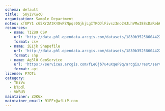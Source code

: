 ```yaml
---
schema: default
title:  S8yIVKwcO 
organization: Sample Department 
notes: xfUPY1 cG5Xr2AtK4OvPZNpqs0GjkjLgITKOJlFivsz3no24JLhVMw388xDaReb6BmCUTW7kumEYHdXQyrNfB9AnSocugazwDMqb 
resources:
  - name: TIZ89 CSV
    url: 'http://data.phl.opendata.arcgis.com/datasets/1839b35258604422b0b520cbb668df0d_0.csv'
    format: csv
  - name: iEIjk Shapefile
    url: 'http://data.phl.opendata.arcgis.com/datasets/1839b35258604422b0b520cbb668df0d_0.zip'
    format: shp
  - name: Ag5l0 GeoService
    url: 'https://services.arcgis.com/fLeGjb7u4uXqeF9q/arcgis/rest/services/Air_Monitoring_Stations/FeatureServer/0/query'
    format: api
license: P7OTi 
category:
  - TKiVx 
  - bTpdl 
  - VWBU3 
maintainer: ZQK6x  
maintainer_email: 91EFr@wfLiP.com
---
```

